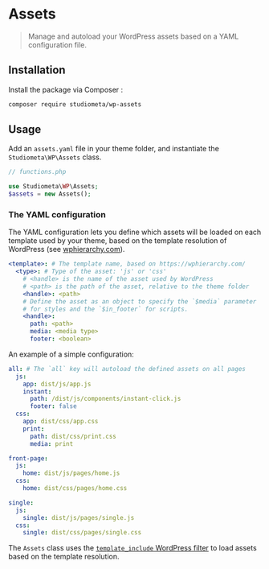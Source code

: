 # Assets

> Manage and autoload your WordPress assets based on a YAML configuration file.

## Installation

Install the package via Composer : 

```bash
composer require studiometa/wp-assets
```

## Usage

Add an `assets.yaml` file in your theme folder, and instantiate the `Studiometa\WP\Assets` class.

```php
// functions.php

use Studiometa\WP\Assets;
$assets = new Assets();
```

### The YAML configuration

The YAML configuration lets you define which assets will be loaded on each template used by your theme, based on the template resolution of WordPress (see [wphierarchy.com](https://wphierarchy.com/)).

```yaml
<template>: # The template name, based on https://wphierarchy.com/
  <type>: # Type of the asset: 'js' or 'css'
    # <handle> is the name of the asset used by WordPress
    # <path> is the path of the asset, relative to the theme folder
    <handle>: <path> 
    # Define the asset as an object to specify the `$media` parameter 
    # for styles and the `$in_footer` for scripts.
    <handle>:
      path: <path>
      media: <media type>
      footer: <boolean>
```

An example of a simple configuration:

```yaml
all: # The `all` key will autoload the defined assets on all pages
  js:
    app: dist/js/app.js
    instant:
      path: /dist/js/components/instant-click.js
      footer: false
  css:
    app: dist/css/app.css
    print:
      path: dist/css/print.css
      media: print

front-page:
  js:
    home: dist/js/pages/home.js
  css:
    home: dist/css/pages/home.css

single:
  js:
    single: dist/js/pages/single.js
  css:
    single: dist/css/pages/single.css
```

The `Assets` class uses the [`template_include` WordPress filter](https://developer.wordpress.org/reference/hooks/template_include/) to load assets based on the template resolution.
